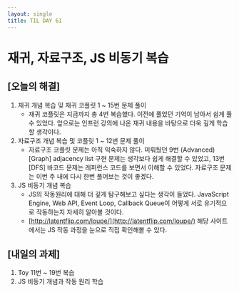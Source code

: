 ```yaml
---
layout: single
title: TIL DAY 61
---
```

# 재귀, 자료구조, JS 비동기 복습

## [오늘의 해결]

1. 재귀 개념 복습 및 재귀 코플릿 1 ~ 15번 문제 풀이
    - 재귀 코플릿은 지금까지 총 4번 복습했다. 이전에 풀었던 기억이 남아서 쉽게 풀 수 있었다. 앞으로는 인프런 강의에 나온 재귀 내용을 바탕으로 더욱 깊게 학습할 생각이다.
2. 자료구조 개념 복습 및 코플릿 1 ~ 12번 문제 풀이
    - 자료구조 코플릿 문제는 아직 익숙하지 않다. 미뤄뒀던 9번 (Advanced) [Graph] adjacency list 구현 문제는 생각보다 쉽게 해결할 수 있었고, 13번 [DFS] 바코드 문제는 레퍼런스 코드를 보면서 이해할 수 있었다. 자료구조 문제는 이번 주 내에 다시 한번 풀어보는 것이 좋겠다.
3. JS 비동기 개념 복습
    - JS의 작동원리에 대해 더 깊게 탐구해보고 싶다는 생각이 들었다. JavaScript Engine, Web API, Event Loop, Callback Queue이 어떻게 서로 유기적으로 작동하는지 자세히 알아볼 것이다.
    - [http://latentflip.com/loupe/](http://latentflip.com/loupe/) 해당 사이트에서는 JS 작동 과정을 눈으로 직접 확인해볼 수 있다.

## [내일의 과제]

1. Toy 11번 ~ 19번 복습
2. JS 비동기 개념과 작동 원리 학습
